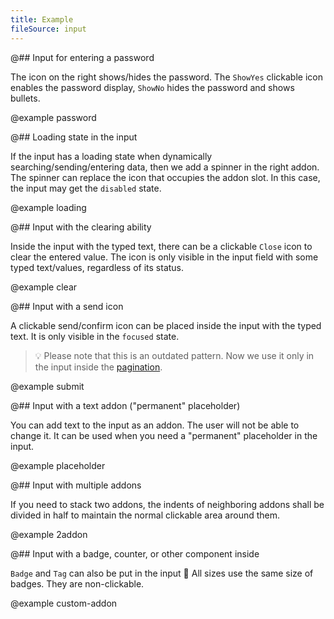 ```yaml
---
title: Example
fileSource: input
---
```


@## Input for entering a password

The icon on the right shows/hides the password. The `ShowYes` clickable icon enables the password display, `ShowNo` hides the password and shows bullets.

@example password

@## Loading state in the input

If the input has a loading state when dynamically searching/sending/entering data, then we add a spinner in the right addon. The spinner can replace the icon that occupies the addon slot. In this case, the input may get the `disabled` state.

@example loading

@## Input with the clearing ability

Inside the input with the typed text, there can be a clickable `Close` icon to clear the entered value. The icon is only visible in the input field with some typed text/values, regardless of its status.

@example clear

@## Input with a send icon

A clickable send/confirm icon can be placed inside the input with the typed text. It is only visible in the `focused` state.

> 💡 Please note that this is an outdated pattern. Now we use it only in the input inside the [pagination](/components/pagination/).

@example submit

@## Input with a text addon ("permanent" placeholder)

You can add text to the input as an addon. The user will not be able to change it. It can be used when you need a "permanent" placeholder in the input.

@example placeholder

@## Input with multiple addons

If you need to stack two addons, the indents of neighboring addons shall be divided in half to maintain the normal clickable area around them.

@example 2addon

@## Input with a badge, counter, or other component inside

`Badge` and `Tag` can also be put in the input 🤪 All sizes use the same size of badges. They are non-clickable.

@example custom-addon
